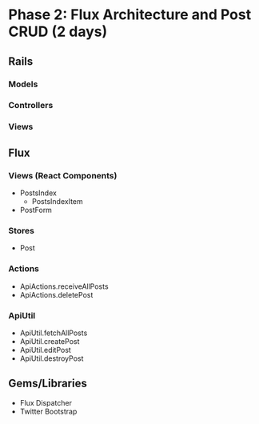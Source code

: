 # Phase 2: Flux Architecture and Post CRUD (2 days)

## Rails
### Models

### Controllers

### Views

## Flux
### Views (React Components)
* PostsIndex
  - PostsIndexItem
* PostForm

### Stores
* Post

### Actions
* ApiActions.receiveAllPosts
* ApiActions.deletePost

### ApiUtil
* ApiUtil.fetchAllPosts
* ApiUtil.createPost
* ApiUtil.editPost
* ApiUtil.destroyPost

## Gems/Libraries
* Flux Dispatcher
* Twitter Bootstrap
